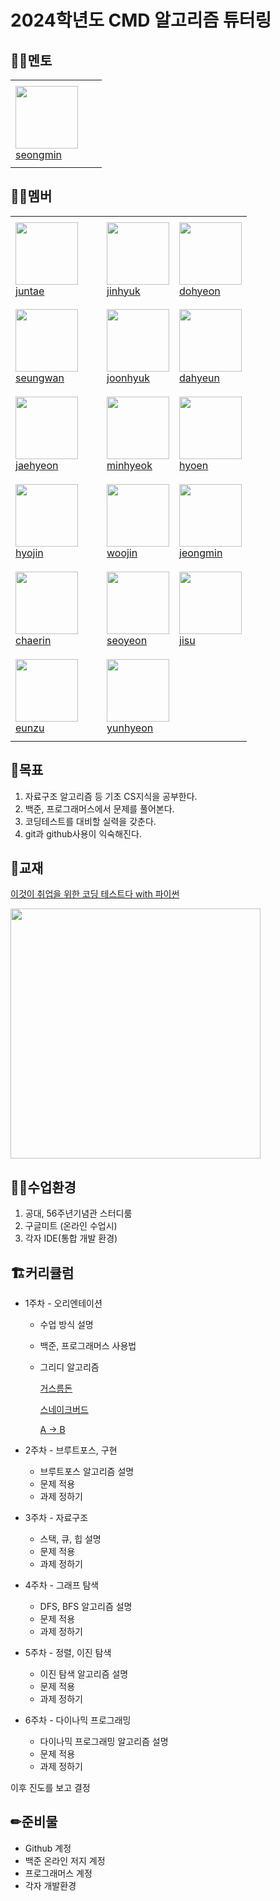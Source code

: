 # 2024학년도 CMD 알고리즘 튜터링

## 💁‍♂️멘토
<table>
  <tr height="140px">
    <td width="130px">
      <a href="https://github.com/seongm1n"><img height="100px" width="100px" src="https://avatars.githubusercontent.com/u/166149819?v=4"></a>
      <br>
      <a href="https://github.com/seongm1n">seongmin</a>
    </td>
  </tr>
</table>

## 🙋‍♂️멤버
<table>
  <tr height="140px">
    <td width="130px">
      <a href="https://github.com/jangjuntae"><img height="100px" width="100px" src="https://avatars.githubusercontent.com/u/91938434?v=4"></a>
      <br>
      <a href="https://github.com/jangjuntae">juntae</a>
    </td>
    <td>
      <a href="https://github.com/sukryu"><img height="100px" width="100px" src="https://avatars.githubusercontent.com/u/94154497?v=4"></a>
      <br>
      <a href="https://github.com/sukryu">jinhyuk</a>
    </td>
    <td>
      <a href="https://github.com/isdohyeon"><img height="100px" width="100px" src="https://avatars.githubusercontent.com/u/156043136?v=4"></a>
      <br>
      <a href="https://github.com/isdohyeon">dohyeon</a>
    </td>
  </tr>
  <tr height="140px">
    <td>
      <a href="https://github.com/svvchu"><img height="100px" width="100px" src="https://avatars.githubusercontent.com/u/112860927?v=4"></a>
      <br>
      <a href="https://github.com/svvchu">seungwan</a>
    </td>
    <td>
      <a href="https://github.com/SiRyung"><img height="100px" width="100px" src="https://avatars.githubusercontent.com/u/91623756?v=4"></a>
      <br>
      <a href="https://github.com/SiRyung">joonhyuk</a>
    </td>
    <td>
      <a href="https://github.com/mopy12"><img height="100px" width="100px" src="https://avatars.githubusercontent.com/u/166390212?v=4"></a>
      <br>
      <a href="https://github.com/mopy12">dahyeun</a>
    </td>
  </tr>
  <tr height="140px">
    <td>
      <a href="https://github.com/hamtory05"><img height="100px" width="100px" src="https://avatars.githubusercontent.com/u/163499219?v=4"></a>
      <br>
      <a href="https://github.com/hamtory05">jaehyeon</a>
    </td>
    <td>
      <a href="https://github.com/alsgur05"><img height="100px" width="100px" src="https://avatars.githubusercontent.com/u/76838480?v=4"></a>
      <br>
      <a href="https://github.com/alsgur05">minhyeok</a>
    </td>
    <td>
      <a href="https://github.com/hyoeun24"><img height="100px" width="100px" src="https://avatars.githubusercontent.com/u/163793234?v=4"></a>
      <br>
      <a href="https://github.com/hyoeun24">hyoen</a>
    </td>
  </tr>
  <tr height="140px">
    <td>
      <a href="https://github.com/hyojin-j"><img height="100px" width="100px" src="https://avatars.githubusercontent.com/u/166384892?v=4"></a>
      <br>
      <a href="https://github.com/hyojin-j">hyojin</a>
    </td>
    <td>
      <a href="https://github.com/Woojin525"><img height="100px" width="100px" src="https://avatars.githubusercontent.com/u/166416355?v=4"></a>
      <br>
      <a href="https://github.com/Woojin525">woojin</a>
    </td>
    <td>
      <a href="https://github.com/parkjm0114"><img height="100px" width="100px" src="https://avatars.githubusercontent.com/u/163758291?v=4"></a>
      <br>
      <a href="https://github.com/parkjm0114">jeongmin</a>
    </td>
  </tr>
  <tr height="140px">
    <td>
      <a href="https://github.com/chaerinu"><img height="100px" width="100px" src="https://avatars.githubusercontent.com/u/166604981?v=4"></a>
      <br>
      <a href="https://github.com/chaerinu">chaerin</a>
    </td>
    <td>
      <a href="https://github.com/tjdus04"><img height="100px" width="100px" src="https://avatars.githubusercontent.com/u/166391394?v=4"></a>
      <br>
      <a href="https://github.com/tjdus04">seoyeon</a>
    </td>
    </td>
    <td>
      <a href="https://github.com/JISUWITHALLCAPS"><img height="100px" width="100px" src="https://avatars.githubusercontent.com/u/128721747?v=4"></a>
      <br>
      <a href="https://github.com/JISUWITHALLCAPS">jisu</a>
    </td>
  </tr>
  <tr height="140px">
    <td>
      <a href="https://github.com/eunzzu"><img height="100px" width="100px" src="https://avatars.githubusercontent.com/u/145631943?v=4"></a>
      <br>
      <a href="https://github.com/eunzzu">eunzu</a>
    </td>
    <td>
      <a href="https://github.com/KYH-code"><img height="100px" width="100px" src="https://avatars.githubusercontent.com/u/92522544?v=4"></a>
      <br>
      <a href="https://github.com/KYH-code">yunhyeon</a>
    </td>
  </tr>
</table>


## 🥅목표
1. 자료구조 알고리즘 등 기초 CS지식을 공부한다.
2. 백준, 프로그래머스에서 문제를 풀어본다.
3. 코딩테스트를 대비할 실력을 갖춘다.
4. git과 github사용이 익숙해진다.


## 📖교재
[이것이 취업을 위한 코딩 테스트다 with 파이썬](https://www.yes24.com/Product/Goods/91433923)

<img src="https://image.yes24.com/goods/91433923/XL" height = 400>


## 🧑‍💻수업환경
1. 공대, 56주년기념관 스터디룸
2. 구글미트 (온라인 수업시)
3. 각자 IDE(통합 개발 환경)

## 🏗커리큘럼
- 1주차 - 오리엔테이션
  - 수업 방식 설명
  - 백준, 프로그래머스 사용법
  - 그리디 알고리즘

    [거스름돈](https://www.acmicpc.net/problem/5585)

    [스네이크버드](https://www.acmicpc.net/problem/16435)

    [A -> B](https://www.acmicpc.net/problem/16953)

- 2주차 - 브루트포스, 구현
  - 브루트포스 알고리즘 설명
  - 문제 적용
  - 과제 정하기
- 3주차 - 자료구조
  - 스택, 큐, 힙 설명
  - 문제 적용
  - 과제 정하기
- 4주차 - 그래프 탐색
  - DFS, BFS 알고리즘 설명
  - 문제 적용
  - 과제 정하기
- 5주차 - 정렬, 이진 탐색
  - 이진 탐색 알고리즘 설명
  - 문제 적용
  - 과제 정하기
- 6주차 - 다이나믹 프로그래밍
  - 다이나믹 프로그래밍 알고리즘 설명
  - 문제 적용
  - 과제 정하기

이후 진도를 보고 결정

## ✏준비물
- Github 계정
- 백준 온라인 저지 계정
- 프로그래머스 계정
- 각자 개발환경
